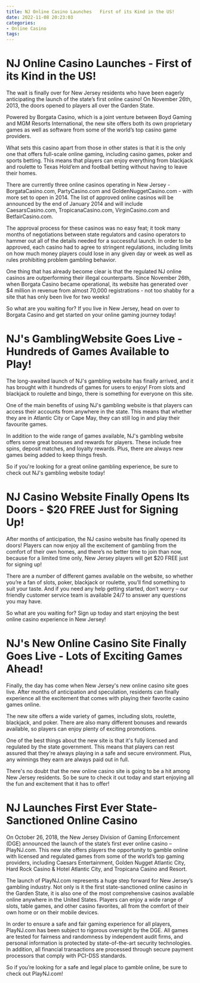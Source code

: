 ```yaml
---
title: NJ Online Casino Launches   First of its Kind in the US!
date: 2022-11-08 20:23:03
categories:
- Online Casino
tags:
---
```



#  NJ Online Casino Launches - First of its Kind in the US!

The wait is finally over for New Jersey residents who have been eagerly anticipating the launch of the state’s first online casino! On November 26th, 2013, the doors opened to players all over the Garden State.

Powered by Borgata Casino, which is a joint venture between Boyd Gaming and MGM Resorts International, the new site offers both its own proprietary games as well as software from some of the world’s top casino game providers.

What sets this casino apart from those in other states is that it is the only one that offers full-scale online gaming, including casino games, poker and sports betting. This means that players can enjoy everything from blackjack and roulette to Texas Hold’em and football betting without having to leave their homes.

There are currently three online casinos operating in New Jersey - BorgataCasino.com, PartyCasino.com and GoldenNuggetCasino.com - with more set to open in 2014. The list of approved online casinos will be announced by the end of January 2014 and will include CaesarsCasino.com, TropicanaCasino.com, VirginCasino.com and BetfairCasino.com.

The approval process for these casinos was no easy feat; it took many months of negotiations between state regulators and casino operators to hammer out all of the details needed for a successful launch. In order to be approved, each casino had to agree to stringent regulations, including limits on how much money players could lose in any given day or week as well as rules prohibiting problem gambling behavior.

One thing that has already become clear is that the regulated NJ online casinos are outperforming their illegal counterparts. Since November 26th, when Borgata Casino became operational, its website has generated over $4 million in revenue from almost 70,000 registrations - not too shabby for a site that has only been live for two weeks!

So what are you waiting for? If you live in New Jersey, head on over to Borgata Casino and get started on your online gaming journey today!

#  NJ's GamblingWebsite Goes Live - Hundreds of Games Available to Play!

The long-awaited launch of NJ's gambling website has finally arrived, and it has brought with it hundreds of games for users to enjoy! From slots and blackjack to roulette and bingo, there is something for everyone on this site.

One of the main benefits of using NJ's gambling website is that players can access their accounts from anywhere in the state. This means that whether they are in Atlantic City or Cape May, they can still log in and play their favourite games.

In addition to the wide range of games available, NJ's gambling website offers some great bonuses and rewards for players. These include free spins, deposit matches, and loyalty rewards. Plus, there are always new games being added to keep things fresh.

So if you're looking for a great online gambling experience, be sure to check out NJ's gambling website today!

#  NJ Casino Website Finally Opens Its Doors - $20 FREE Just for Signing Up!

After months of anticipation, the NJ casino website has finally opened its doors! Players can now enjoy all the excitement of gambling from the comfort of their own homes, and there’s no better time to join than now, because for a limited time only, New Jersey players will get $20 FREE just for signing up!

There are a number of different games available on the website, so whether you’re a fan of slots, poker, blackjack or roulette, you’ll find something to suit your taste. And if you need any help getting started, don’t worry – our friendly customer service team is available 24/7 to answer any questions you may have.

So what are you waiting for? Sign up today and start enjoying the best online casino experience in New Jersey!

#  NJ's New Online Casino Site Finally Goes Live - Lots of Exciting Games Ahead!

Finally, the day has come when New Jersey's new online casino site goes live. After months of anticipation and speculation, residents can finally experience all the excitement that comes with playing their favorite casino games online.

The new site offers a wide variety of games, including slots, roulette, blackjack, and poker. There are also many different bonuses and rewards available, so players can enjoy plenty of exciting promotions.

One of the best things about the new site is that it's fully licensed and regulated by the state government. This means that players can rest assured that they're always playing in a safe and secure environment. Plus, any winnings they earn are always paid out in full.

There's no doubt that the new online casino site is going to be a hit among New Jersey residents. So be sure to check it out today and start enjoying all the fun and excitement that it has to offer!

#  NJ Launches First Ever State-Sanctioned Online Casino

On October 26, 2018, the New Jersey Division of Gaming Enforcement (DGE) announced the launch of the state’s first ever online casino – PlayNJ.com. This new site offers players the opportunity to gamble online with licensed and regulated games from some of the world’s top gaming providers, including Caesars Entertainment, Golden Nugget Atlantic City, Hard Rock Casino & Hotel Atlantic City, and Tropicana Casino and Resort.

The launch of PlayNJ.com represents a huge step forward for New Jersey’s gambling industry. Not only is it the first state-sanctioned online casino in the Garden State, it is also one of the most comprehensive casinos available online anywhere in the United States. Players can enjoy a wide range of slots, table games, and other casino favorites, all from the comfort of their own home or on their mobile devices.

In order to ensure a safe and fair gaming experience for all players, PlayNJ.com has been subject to rigorous oversight by the DGE. All games are tested for fairness and randomness by independent audit firms, and personal information is protected by state-of-the-art security technologies. In addition, all financial transactions are processed through secure payment processors that comply with PCI-DSS standards.

So if you’re looking for a safe and legal place to gamble online, be sure to check out PlayNJ.com!